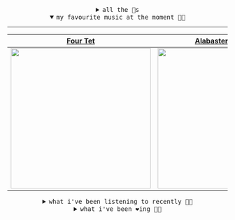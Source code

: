 <details>

<summary align="center"><samp>all the 🥚s</samp></summary>
<hr />

<a href="https://github.com/bitttttten"><img src="https://avatars2.githubusercontent.com/u/19930241?s=90&u=2aef7cbf4a59d361894145c97676391ec46fea4d&v=4" width="30" height="30" /><a href="https://github.com/pvinis"><img src="https://avatars0.githubusercontent.com/u/100233?s=90&v=4" width="30" height="30" />

<samp><a href="https://github.com/bitttttten/bitttttten/issues/1">become an 🥚</a></samp>

</details>

<details open>

<summary align="center"><samp>my favourite music at the moment 🎵🎶</samp></summary>
<hr />

<!-- toc -->

| [Four Tet](https://open.spotify.com/artist/7Eu1txygG6nJttLHbZdQOh)                                                                                               | [Alabaster DePlume](https://open.spotify.com/artist/3LfKt6bEMIfFIEryeai8Mm)                                                                                      | [Leandro Fresco](https://open.spotify.com/artist/0gJgTQEVl62dN80lQbOBK5)                                                                                         | [Mary Lattimore](https://open.spotify.com/artist/38MKhZmMRHAZRz8LqtKIBw)                                                                                         |
| ---------------------------------------------------------------------------------------------------------------------------------------------------------------- | ---------------------------------------------------------------------------------------------------------------------------------------------------------------- | ---------------------------------------------------------------------------------------------------------------------------------------------------------------- | ---------------------------------------------------------------------------------------------------------------------------------------------------------------- |
| [<img src="https://i.scdn.co/image/f96458025a0640bf1d3c8f764a42ec21d4db1eae" width="320" height="auto">](https://open.spotify.com/artist/7Eu1txygG6nJttLHbZdQOh) | [<img src="https://i.scdn.co/image/8dcd7c992f677beb7e1e6140537a0c6fcf82f57f" width="320" height="auto">](https://open.spotify.com/artist/3LfKt6bEMIfFIEryeai8Mm) | [<img src="https://i.scdn.co/image/da78f9635590c6f1ce6124bb0c6fb1818576581e" width="320" height="auto">](https://open.spotify.com/artist/0gJgTQEVl62dN80lQbOBK5) | [<img src="https://i.scdn.co/image/9f320047d7164544a6a774f343167c3809fd7761" width="320" height="auto">](https://open.spotify.com/artist/38MKhZmMRHAZRz8LqtKIBw) |

<!-- tocstop -->

</details>

<details>

<summary align="center"><samp>what i've been listening to recently 🎵🎶</samp></summary>
<hr />

<!-- toc -->

| [Fire<br />Waxahatchee](https://open.spotify.com/track/2QUEBOSGpKpL6bzzbQiwwo)                                                                                  | [Mythological Beauty<br />Big Thief](https://open.spotify.com/track/6XVDZoNVGvWhfSoqQhjJZI)                                                                     | [Slip Away<br />Perfume Genius](https://open.spotify.com/track/3Gda1sTo2ZjbztjjsnAsP3)                                                                          | [anything<br />Adrianne Lenker](https://open.spotify.com/track/4DtEcOoqORcOaiYl4HQGsS)                                                                          |
| --------------------------------------------------------------------------------------------------------------------------------------------------------------- | --------------------------------------------------------------------------------------------------------------------------------------------------------------- | --------------------------------------------------------------------------------------------------------------------------------------------------------------- | --------------------------------------------------------------------------------------------------------------------------------------------------------------- |
| [<img src="https://i.scdn.co/image/628fe9b4cc1e0ec615e980dc14b1ffb0b8a149c5" width="320" height="auto">](https://open.spotify.com/track/2QUEBOSGpKpL6bzzbQiwwo) | [<img src="https://i.scdn.co/image/c2b3a858b0be2719a3181d32379c15bf4eb8fdbc" width="320" height="auto">](https://open.spotify.com/track/6XVDZoNVGvWhfSoqQhjJZI) | [<img src="https://i.scdn.co/image/97af28b2e0f12458d15fa7417ccfad4fe128704b" width="320" height="auto">](https://open.spotify.com/track/3Gda1sTo2ZjbztjjsnAsP3) | [<img src="https://i.scdn.co/image/bfdce03f9ed8a6480736c4e3e6aab94ff0e2627c" width="320" height="auto">](https://open.spotify.com/track/4DtEcOoqORcOaiYl4HQGsS) |

<!-- tocstop -->

</details>

<details>

<summary align="center"><samp>what i've been ❤️ing 🎵🎶</samp></summary>
<hr />

<!-- toc -->

| [Pine Trees<br />Mary Lattimore](https://open.spotify.com/album/1CoYuZnDfAqv2rbUpCgfQx)                                                                         | [It's Not The Worst (Lali Puna…<br />Two Lone Swordsmen](https://open.spotify.com/album/6DPs3t2nJLCyJGdZYYBkvR)                                                 | [Domes<br />Dark Sky](https://open.spotify.com/album/0VN8KeolDU9D7Iv1ivEYvV)                                                                                    | [I See You<br />Phoebe Bridgers](https://open.spotify.com/album/3bWycTCVujitsf8xO2kRfw)                                                                         |
| --------------------------------------------------------------------------------------------------------------------------------------------------------------- | --------------------------------------------------------------------------------------------------------------------------------------------------------------- | --------------------------------------------------------------------------------------------------------------------------------------------------------------- | --------------------------------------------------------------------------------------------------------------------------------------------------------------- |
| [<img src="https://i.scdn.co/image/ab67616d0000b2739e1b5c43d43d8c13cccc9fda" width="320" height="auto">](https://open.spotify.com/album/1CoYuZnDfAqv2rbUpCgfQx) | [<img src="https://i.scdn.co/image/ab67616d0000b273103f76ee2a3e273eeb15b17b" width="320" height="auto">](https://open.spotify.com/album/6DPs3t2nJLCyJGdZYYBkvR) | [<img src="https://i.scdn.co/image/ab67616d0000b273ed5b11c1a9c59eed8d73c144" width="320" height="auto">](https://open.spotify.com/album/0VN8KeolDU9D7Iv1ivEYvV) | [<img src="https://i.scdn.co/image/ab67616d0000b273beec1592b3fc2634a2f75aa5" width="320" height="auto">](https://open.spotify.com/album/3bWycTCVujitsf8xO2kRfw) |

<!-- tocstop -->

</details>
